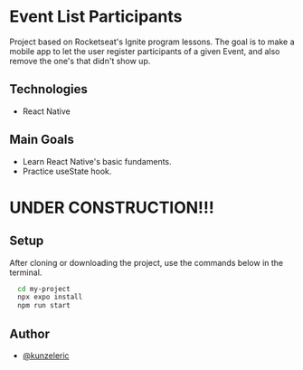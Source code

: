 # Event List Participants
Project based on Rocketseat's Ignite program lessons. 
The goal is to make a mobile app to let the user register participants of a given Event, and also remove the one's that didn't show up.

## Technologies

- React Native

## Main Goals

- Learn React Native's basic fundaments.
- Practice useState hook.

# UNDER CONSTRUCTION!!!

## Setup

After cloning or downloading the project, use the commands below in the terminal.

```bash
  cd my-project
  npx expo install
  npm run start
```
    
## Author

- [@kunzeleric](https://www.github.com/kunzeleric)

